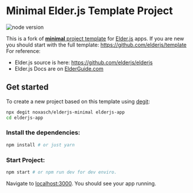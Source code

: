 # Minimal Elder.js Template Project

<img src="https://img.shields.io/badge/dynamic/json?color=brightgreen&label=Node&query=engines.node&url=https%3A%2F%2Fraw.githubusercontent.com%2Felderjs%2Ftemplate%2Fmaster%2Fpackage.json" alt="node version" />

This is a fork of [**minimal** project template](https://github.com/Elderjs/minimal) for [Elder.js](https://elderguide.com/tech/elderjs/) apps.
If you are new you should start with the full template: https://github.com/elderjs/template
For reference:
- Elder.js source is here: https://github.com/elderjs/elderjs
- Elder.js Docs are on [ElderGuide.com](https://elderguide.com/tech/elderjs/)

## Get started

To create a new project based on this template using [degit](https://github.com/Rich-Harris/degit):

```bash
npx degit noxasch/elderjs-minimal elderjs-app
cd elderjs-app
```

### Install the dependencies:

```bash
npm install # or just yarn
```

### Start Project:

```bash
npm start # or npm run dev for dev enviro.
```

Navigate to [localhost:3000](http://localhost:3000). You should see your app running.
